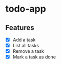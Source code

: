 # todo-app

## Features

- [x] Add a task
- [x] List all tasks
- [x] Remove a task
- [x] Mark a task as done

